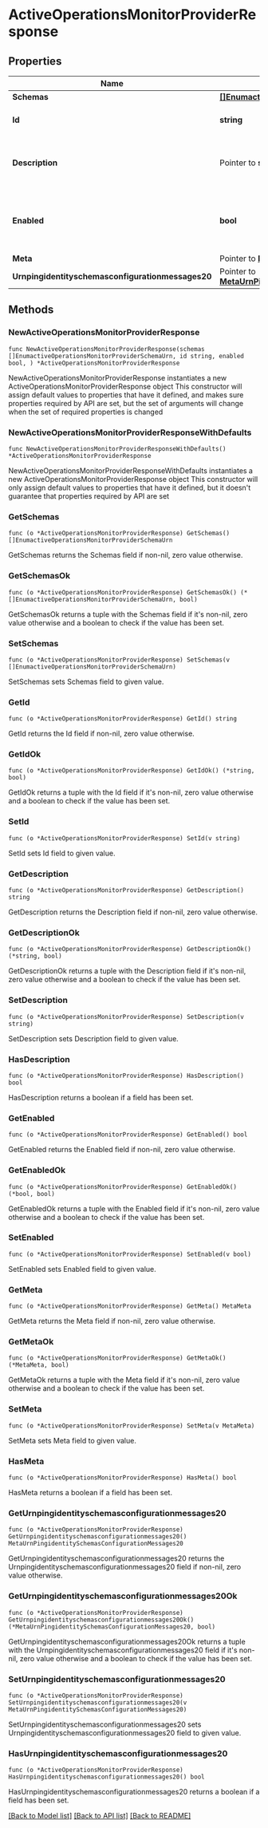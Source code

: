 # ActiveOperationsMonitorProviderResponse

## Properties

Name | Type | Description | Notes
------------ | ------------- | ------------- | -------------
**Schemas** | [**[]EnumactiveOperationsMonitorProviderSchemaUrn**](EnumactiveOperationsMonitorProviderSchemaUrn.md) |  | 
**Id** | **string** | Name of the Monitor Provider | 
**Description** | Pointer to **string** | A description for this Monitor Provider | [optional] 
**Enabled** | **bool** | Indicates whether the Monitor Provider is enabled for use. | 
**Meta** | Pointer to [**MetaMeta**](MetaMeta.md) |  | [optional] 
**Urnpingidentityschemasconfigurationmessages20** | Pointer to [**MetaUrnPingidentitySchemasConfigurationMessages20**](MetaUrnPingidentitySchemasConfigurationMessages20.md) |  | [optional] 

## Methods

### NewActiveOperationsMonitorProviderResponse

`func NewActiveOperationsMonitorProviderResponse(schemas []EnumactiveOperationsMonitorProviderSchemaUrn, id string, enabled bool, ) *ActiveOperationsMonitorProviderResponse`

NewActiveOperationsMonitorProviderResponse instantiates a new ActiveOperationsMonitorProviderResponse object
This constructor will assign default values to properties that have it defined,
and makes sure properties required by API are set, but the set of arguments
will change when the set of required properties is changed

### NewActiveOperationsMonitorProviderResponseWithDefaults

`func NewActiveOperationsMonitorProviderResponseWithDefaults() *ActiveOperationsMonitorProviderResponse`

NewActiveOperationsMonitorProviderResponseWithDefaults instantiates a new ActiveOperationsMonitorProviderResponse object
This constructor will only assign default values to properties that have it defined,
but it doesn't guarantee that properties required by API are set

### GetSchemas

`func (o *ActiveOperationsMonitorProviderResponse) GetSchemas() []EnumactiveOperationsMonitorProviderSchemaUrn`

GetSchemas returns the Schemas field if non-nil, zero value otherwise.

### GetSchemasOk

`func (o *ActiveOperationsMonitorProviderResponse) GetSchemasOk() (*[]EnumactiveOperationsMonitorProviderSchemaUrn, bool)`

GetSchemasOk returns a tuple with the Schemas field if it's non-nil, zero value otherwise
and a boolean to check if the value has been set.

### SetSchemas

`func (o *ActiveOperationsMonitorProviderResponse) SetSchemas(v []EnumactiveOperationsMonitorProviderSchemaUrn)`

SetSchemas sets Schemas field to given value.


### GetId

`func (o *ActiveOperationsMonitorProviderResponse) GetId() string`

GetId returns the Id field if non-nil, zero value otherwise.

### GetIdOk

`func (o *ActiveOperationsMonitorProviderResponse) GetIdOk() (*string, bool)`

GetIdOk returns a tuple with the Id field if it's non-nil, zero value otherwise
and a boolean to check if the value has been set.

### SetId

`func (o *ActiveOperationsMonitorProviderResponse) SetId(v string)`

SetId sets Id field to given value.


### GetDescription

`func (o *ActiveOperationsMonitorProviderResponse) GetDescription() string`

GetDescription returns the Description field if non-nil, zero value otherwise.

### GetDescriptionOk

`func (o *ActiveOperationsMonitorProviderResponse) GetDescriptionOk() (*string, bool)`

GetDescriptionOk returns a tuple with the Description field if it's non-nil, zero value otherwise
and a boolean to check if the value has been set.

### SetDescription

`func (o *ActiveOperationsMonitorProviderResponse) SetDescription(v string)`

SetDescription sets Description field to given value.

### HasDescription

`func (o *ActiveOperationsMonitorProviderResponse) HasDescription() bool`

HasDescription returns a boolean if a field has been set.

### GetEnabled

`func (o *ActiveOperationsMonitorProviderResponse) GetEnabled() bool`

GetEnabled returns the Enabled field if non-nil, zero value otherwise.

### GetEnabledOk

`func (o *ActiveOperationsMonitorProviderResponse) GetEnabledOk() (*bool, bool)`

GetEnabledOk returns a tuple with the Enabled field if it's non-nil, zero value otherwise
and a boolean to check if the value has been set.

### SetEnabled

`func (o *ActiveOperationsMonitorProviderResponse) SetEnabled(v bool)`

SetEnabled sets Enabled field to given value.


### GetMeta

`func (o *ActiveOperationsMonitorProviderResponse) GetMeta() MetaMeta`

GetMeta returns the Meta field if non-nil, zero value otherwise.

### GetMetaOk

`func (o *ActiveOperationsMonitorProviderResponse) GetMetaOk() (*MetaMeta, bool)`

GetMetaOk returns a tuple with the Meta field if it's non-nil, zero value otherwise
and a boolean to check if the value has been set.

### SetMeta

`func (o *ActiveOperationsMonitorProviderResponse) SetMeta(v MetaMeta)`

SetMeta sets Meta field to given value.

### HasMeta

`func (o *ActiveOperationsMonitorProviderResponse) HasMeta() bool`

HasMeta returns a boolean if a field has been set.

### GetUrnpingidentityschemasconfigurationmessages20

`func (o *ActiveOperationsMonitorProviderResponse) GetUrnpingidentityschemasconfigurationmessages20() MetaUrnPingidentitySchemasConfigurationMessages20`

GetUrnpingidentityschemasconfigurationmessages20 returns the Urnpingidentityschemasconfigurationmessages20 field if non-nil, zero value otherwise.

### GetUrnpingidentityschemasconfigurationmessages20Ok

`func (o *ActiveOperationsMonitorProviderResponse) GetUrnpingidentityschemasconfigurationmessages20Ok() (*MetaUrnPingidentitySchemasConfigurationMessages20, bool)`

GetUrnpingidentityschemasconfigurationmessages20Ok returns a tuple with the Urnpingidentityschemasconfigurationmessages20 field if it's non-nil, zero value otherwise
and a boolean to check if the value has been set.

### SetUrnpingidentityschemasconfigurationmessages20

`func (o *ActiveOperationsMonitorProviderResponse) SetUrnpingidentityschemasconfigurationmessages20(v MetaUrnPingidentitySchemasConfigurationMessages20)`

SetUrnpingidentityschemasconfigurationmessages20 sets Urnpingidentityschemasconfigurationmessages20 field to given value.

### HasUrnpingidentityschemasconfigurationmessages20

`func (o *ActiveOperationsMonitorProviderResponse) HasUrnpingidentityschemasconfigurationmessages20() bool`

HasUrnpingidentityschemasconfigurationmessages20 returns a boolean if a field has been set.


[[Back to Model list]](../README.md#documentation-for-models) [[Back to API list]](../README.md#documentation-for-api-endpoints) [[Back to README]](../README.md)


